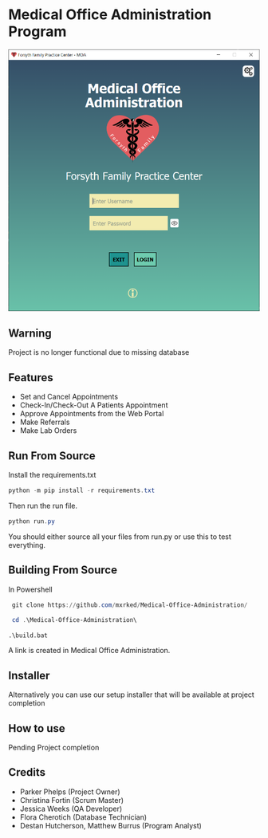 
# Medical Office Administration Program

![Front Screen of this program](./frontend/ui/assets/imgs/log_in_screen.PNG)

## Warning
Project is no longer functional due to missing database

## Features 
 - Set and Cancel Appointments
 - Check-In/Check-Out A Patients Appointment
 - Approve Appointments from the Web Portal
 - Make Referrals
 - Make Lab Orders

## Run From Source
Install the requirements.txt
```powershell
python -m pip install -r requirements.txt
```
Then run the run file.
```powershell
python run.py
```
You should either source all your files from run.py or use this to test everything.

## Building From Source
 In Powershell
 ```powershell
  git clone https://github.com/mxrked/Medical-Office-Administration/
 ```
 ```powershell
  cd .\Medical-Office-Administration\
 ```
 ```
 .\build.bat
 ```
 A link is created in Medical Office Administration.



## Installer
 Alternatively you can use our setup installer that will be available at project completion
 
## How to use
 Pending Project completion

## Credits
 - Parker Phelps (Project Owner)
 - Christina Fortin (Scrum Master)
 - Jessica Weeks (QA Developer)
 - Flora Cherotich (Database Technician)
 - Destan Hutcherson, Matthew Burrus (Program Analyst)
